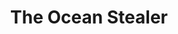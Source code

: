 ---
pid: pt168
title: The Ocean Stealer
location_transcription: E. Ktuzo
coordinates: "[-75.129026688083, 39.965780528826]"
zipcode: '19125'
gen_neighborhood: River Wards
neighborhood: Fishtown,Kensington
outside_phl: 
age: '5'
age_range: "<6"
instagram: 
image_file_name: pt_168.jpg
proposal_transcription: 
topic: Environment
topic_summary: '0'
type: Conceptual
keywords_other: ocean, water
credit: Parker Lee
image_labels: 
twitter: 
facebook: 
permalink: "/monuments/pt168/"
layout: item-page
---